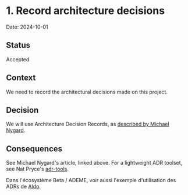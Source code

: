 # 1. Record architecture decisions

Date: 2024-10-01

## Status

Accepted

## Context

We need to record the architectural decisions made on this project.

## Decision

We will use Architecture Decision Records, as [described by Michael Nygard](http://thinkrelevance.com/blog/2011/11/15/documenting-architecture-decisions).

## Consequences

See Michael Nygard's article, linked above. For a lightweight ADR toolset, see Nat Pryce's [adr-tools](https://github.com/npryce/adr-tools).

Dans l'écosystème Beta / ADEME, voir aussi l'exemple d'utilisation des ADRs de [Aldo](https://github.com/incubateur-ademe/aldo/tree/main/doc/adr).
